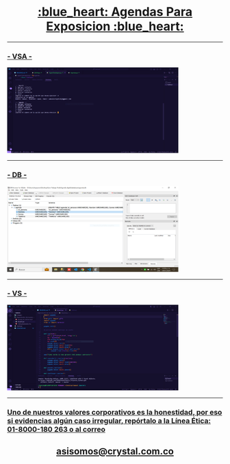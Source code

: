 <p align="center">
  <a href="" rel="noopener">
 <h1 align="center">:blue_heart: Agendas Para Exposicion :blue_heart:</h1>
</p>

<hr>

<h3>- VSA -</h3>
<img width=400px height=200px src="/images/CapturaAgenda.PNG" alt="Projectlogo">
<hr>
<h3>- DB -</h3>
<img width=400px height=200px src="/images/CapturaBasedeDatos.PNG" alt="Projectlogo">
<hr>
<h3>- VS -</h3>
<img width=400px height=200px src="/images/CapturaVisual3.PNG" alt="Projectlogo">
<hr>
<h3>Uno de nuestros valores corporativos es la honestidad, por eso si evidencias algún caso irregular, repórtalo a la Línea Ética: 01-8000-180 263 o al correo</h3><h2 align="center">asisomos@crystal.com.co</h2>
</a>









